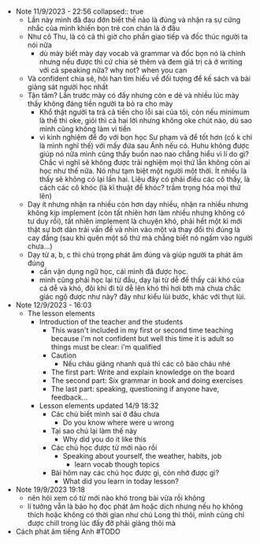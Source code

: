 - Note 11/9/2023 - 22:56
  collapsed:: true
	- Lần này mình đã đau đớn biết thế nào là đúng và nhận ra sự cứng nhắc của mình khiến bọn trẻ con chán là ở đâu
	- Như cô Thu, là có cả thì giờ cho phần giao tiếp và đốc thúc người ta nói nữa
		- dù mày biết mày dạy vocab và grammar và đốc bọn nó là chính nhưng nếu được thì cứ chia sẻ thêm và đem giá trị cả ở writing với cả speaking nữa? why not? when you can
	- Và confident chia sẻ, hỏi han tìm hiểu về đối tượng để kế sách và bài giảng sát người học nhất
	- Tận tâm? Lần trước mày có đấy nhưng còn e dè và nhiều lúc mày thấy không đáng tiền người ta bỏ ra cho mày
		- Khổ thật người ta trả cả tiền cho lỗi sai của tôi, còn nếu minimum là thế thì oke, giỏi thì cả hai lời nhưng không oke chút nào, dù sao mình cũng không làm vì tiền
		- vì kinh nghiệm để đọ với bọn học Sư phạm và để tốt hơn (cố k chỉ là mình nghĩ thế) với mấy đứa sau Ánh nếu có. Huhu không được giúp nó nữa mình cũng thấy buồn nao nao chẳng hiểu vì lí do gì? Chắc vì nghĩ sẽ không được trải nghiệm mọi thứ lẫn không còn ai học như thế nữa. Nó như tạm biệt một người một thời. Ít nhiều là thấy sẽ không có lại lần hai. Liệu đây có phải điều các cô thấy, là cách các cô khóc (là kĩ thuật để khóc? trầm trọng hóa mọi thứ lên)
	- Dạy ít nhưng nhận ra nhiều còn hơn dạy nhiều, nhận ra nhiều nhưng không kịp implement (còn tất nhiên hơn làm nhiều nhưng không có tư duy rồi), tất nhiên implement là chuyện khó, phải hết một kì mới thật sự bớt dàn trải vấn đề và nhìn vào một và thay đổi thì đúng là cay đắng (sau khi quên một số thứ mà chẳng biết nó ngấm vào người chưa...)
	- Dạy từ a, b, c thì chú trọng phát âm đúng và giúp người ta phát âm đúng
		- cần vận dụng ngữ học, cái mình đã được học.
		- mình cũng phải học lại từ đầu, dạy lại từ dễ để thấy cái khó của cả dễ và khó, đôi khi đi từ dễ lên khó thì hơi bth mà chưa chắc giác ngộ được như này? đây như kiểu lùi bước, khác với thụt lùi.
- Note 12/9/2023 - 16:03
	- The lesson elements
		- Introduction of the teacher and the students
			- This wasn't included in my first or second time teaching because i'm not confident but well this time it is adult so things must be clear: i'm qualified
			- Caution
				- Nếu cháu giảng nhanh quá thì các cô bảo cháu nhé
			- The first part: Write and explain knowledge on the board
			- The second part: Six grammar in book and doing exercises
			- The last part: speaking, questioning if anyone have, feedback...
		- Lesson elements updated 14/9 18:32
			- Các chú biết mình sai ở đâu chưa
				- Do you know where were u wrong
			- Tại sao chú lại làm thế này
				- Why did you do it like this
			- Các chú học được từ mới nào rồi
				- Speaking about yourself, the weather, habits, job
					- learn vocab though topics
			- Bài hôm nay các chú học được gì, còn nhớ được gì?
				- What did you learn in today lesson?
- Note 19/9/2023 19:18
	- nên hỏi xem có từ mới nào khó trong bài vừa rồi không
	- lí tưởng vẫn là bảo họ đọc phát âm hoặc dịch nhưng nếu họ không thích hoặc không có thời gian như chú Long thì thôi, mình cũng chỉ được chill trong lúc đấy đỡ phải giảng thôi mà
- Cách phát âm tiếng Anh #TODO